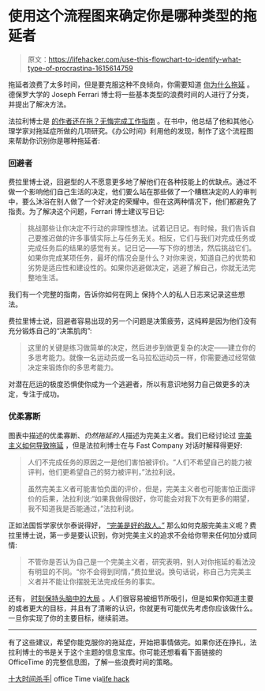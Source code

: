 # 使用这个流程图来确定你是哪种类型的拖延者

> 原文：<https://lifehacker.com/use-this-flowchart-to-identify-what-type-of-procrastina-1615614759>

拖延者浪费了太多时间，但是要克服这种不良倾向，你需要知道 [你为什么拖延](https://lifehacker.com/the-complete-guide-to-procrastinating-at-work-477166257) 。德保罗大学的 Joseph Ferrari 博士将一些基本类型的浪费时间的人进行了分类，并提出了解决方法。



法拉利博士是 [的作者还在拖？无悔完成工作指南](https://www.amazon.com/dp/0470611588?asc_campaign=InlineText&asc_refurl=https://lifehacker.com/use-this-flowchart-to-identify-what-type-of-procrastina-1615614759&asc_source=&linkCode=ogi&psc=1&smid=ATVPDKIKX0DER&tag=kinjalifehackerlink-20&th=1) 。在书中，他总结了他和其他心理学家对拖延症所做的几项研究。《办公时间》利用他的发现，制作了这个流程图来帮助你识别你是哪种拖延者:

### 回避者

费拉里博士说，回避型的人不愿意更多地了解他们在各种技能上的优缺点。通过不做一个影响他们自己生活的决定，他们要么站在那些做了一个糟糕决定的人的审判中，要么沐浴在别人做了一个好决定的荣耀中。但在这两种情况下，他们都避免了指责。为了解决这个问题，Ferrari 博士建议写日记:

> 挑战那些让你决定不行动的非理性想法。试着记日记。有时候，我们告诉自己要推迟做的许多事情实际上与任务无关。相反，它们与我们对完成任务或完成任务后的结果的感觉有关。记日记——写下你的想法，然后挑战它们。如果你完成某项任务，最坏的情况会是什么？对你来说，知道自己的优势和劣势是适应性和建设性的。如果你逃避做决定，逃避了解自己，你就无法完整地生活。

我们有一个完整的指南，告诉你如何在网上 保持个人的私人日志来记录这些想法。

费拉里博士说，回避者容易出现的另一个问题是决策疲劳，这纯粹是因为他们没有充分锻炼自己的“决策肌肉”:

> 这里的关键是练习做简单的决定，然后进步到做更复杂的决定——建立你的多思考能力。就像一名运动员或一名马拉松运动员一样，你需要通过经常做决定来锻炼你的多思考能力。

对潜在厄运的极度恐惧使你成为一个逃避者，所以有意识地努力自己做更多的决定，专注于成功。

### 优柔寡断

图表中描述的优柔寡断、*仍然拖延的人*描述为完美主义者。我们已经讨论过 [完美主义如何导致拖延](http://lifehacker.com/how-perfectionism-can-lead-to-procrastination-and-what-5785555) ，但是法拉利博士在与 Fast Company 对话时解释得更好:

> 人们不完成任务的原因之一是他们害怕被评价。“人们不希望自己的能力被评判，他们更希望自己的努力被评判，”法拉利说。
> 
> 虽然完美主义者可能害怕负面的评价，但是，完美主义者也可能害怕正面评价的后果，法拉利说:“如果我做得很好，你可能会对我下次有更多的期望，我不知道我是否能通过，”法拉利说。

正如法国哲学家伏尔泰说得好， [“完美是好的敌人。”](http://lifehacker.com/the-perfect-is-the-enemy-of-the-good-5585049) 那么如何克服完美主义呢？费拉里博士说，第一步是要认识到，你对完美主义的追求不会给你带来任何加分或同情:

> 不管你是否认为自己是一个完美主义者，研究表明，别人对你拖延的看法没有明显的不同。“你不会得到同情，”费拉里说。换句话说，称自己为完美主义者并不能让你摆脱无法完成任务的事实。

还有， [时刻保持头脑中的大局](https://lifehacker.com/focus-on-the-big-picture-to-fight-the-perfectionist-tra-5533511) 。人们很容易被细节所吸引，但是如果你知道主要的或者更大的目标，并且有了清晰的认识，你就更有可能优先考虑你应该做什么。一旦你实现了你的主要目标，继续前进。

* * *

有了这些建议，希望你能克服你的拖延症，开始把事情做完。如果你还在挣扎，法拉利博士的书是关于这个主题的信息宝库。你可能还想看看下面链接的 OfficeTime 的完整信息图，了解一些浪费时间的策略。

[十大时间杀手](http://www.officetime.net/top-10-time-killers/)| office Time via[life hack](http://www.lifehack.org/articles/productivity/the-worst-workplace-time-killers-and-how-avoid-them.html)
